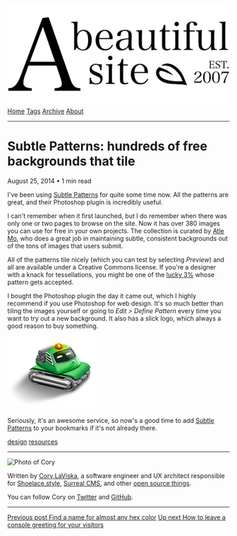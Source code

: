 <a href="../../index.html" class="header-link"><img src="../../images/logos/wordmark.svg" alt="A Beautiful Site" class="wordmark" /></a> <a href="../../index.html" class="nav-item">Home</a> <a href="../../tags/index.html" class="nav-item">Tags</a> <a href="../index.html" class="nav-item">Archive</a> <a href="../../about/index.html" class="nav-item">About</a>

---

# Subtle Patterns: hundreds of free backgrounds that tile

August 25, 2014 • 1 min read

I've been using [Subtle Patterns](http://subtlepatterns.com/) for quite some time now. All the patterns are great, and their Photoshop plugin is incredibly useful.

I can't remember when it first launched, but I do remember when there was only one or two pages to browse on the site. Now it has over 380 images you can use for free in your own projects. The collection is curated by [Atle Mo](https://twitter.com/atlemo), who does a great job in maintaining subtle, consistent backgrounds out of the tons of images that users submit.

All of the patterns tile nicely (which you can test by selecting *Preview*) and all are available under a Creative Commons license. If you're a designer with a knack for tessellations, you might be one of the [lucky 3%](http://subtlepatterns.com/submitpattern/) whose pattern gets accepted.

I bought the Photoshop plugin the day it came out, which I highly recommend if you use Photoshop for web design. It's so much better than tiling the images yourself or going to _Edit &gt; Define Pattern_ every time you want to try out a new background. It also has a slick logo, which always a good reason to buy something.

![](../../images/subtle-patterns-plugin.png)

Seriously, it's an awesome service, so now's a good time to add [Subtle Patterns](http://subtlepatterns.com/) to your bookmarks if it's not already there.

<a href="../../tags/design/index.html" class="post-tag">design</a> <a href="../../tags/resources/index.html" class="post-tag">resources</a>

---

<img src="http://0.gravatar.com/avatar/bf1b3b95fd5b096a3592247c29667b33?s=512" alt="Photo of Cory" class="avatar avatar-small" />

Written by [Cory LaViska](../../index-4.html), a software engineer and UX architect responsible for [Shoelace.style](https://shoelace.style/), [Surreal CMS](https://www.surrealcms.com/), and other [open source things](https://github.com/claviska).

You can follow Cory on [Twitter](https://twitter.com/claviska) and [GitHub](https://github.com/claviska).

---

<a href="../find-a-name-for-almost-any-hex-color/index.html" class="post-nav-previous"><span class="small">Previous post</span> Find a name for almost any hex color</a> <a href="../how-to-leave-a-console-greeting-for-your-visitors/index.html" class="post-nav-next"><span class="small">Up next</span> How to leave a console greeting for your visitors</a>
